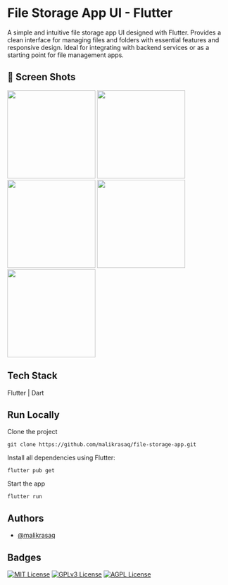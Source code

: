 
# File Storage App UI - Flutter

A simple and intuitive file storage app UI designed with Flutter. Provides a clean interface for managing files and folders with essential features and responsive design. Ideal for integrating with backend services or as a starting point for file management apps.

## 📸 Screen Shots

<p float="left">
<img src="https://github.com/malikrasaq/file-storage-app/blob/master/screenshots/file1.png?raw=true" width="200">
<img src="https://github.com/malikrasaq/file-storage-app/blob/master/screenshots/file2.png?raw=true" width="200">
<img src="https://github.com/malikrasaq/file-storage-app/blob/master/screenshots/file3.png?raw=true" width="200">
<img src="https://github.com/malikrasaq/file-storage-app/blob/master/screenshots/file4.png?raw=true" width="200">
<img src="https://github.com/malikrasaq/file-storage-app/blob/master/screenshots/file5.png?raw=true" width="200">
</p>



## Tech Stack
Flutter | Dart



## Run Locally

Clone the project

```
git clone https://github.com/malikrasaq/file-storage-app.git
```

Install all dependencies using Flutter:

```
flutter pub get
```

Start the app

```
flutter run
```


## Authors

- [@malikrasaq](https://www.github.com/malikrasaq)


## Badges
[![MIT License](https://img.shields.io/badge/License-MIT-green.svg)](https://choosealicense.com/licenses/mit/)
[![GPLv3 License](https://img.shields.io/badge/License-GPL%20v3-yellow.svg)](https://opensource.org/licenses/)
[![AGPL License](https://img.shields.io/badge/license-AGPL-blue.svg)](http://www.gnu.org/licenses/agpl-3.0)


